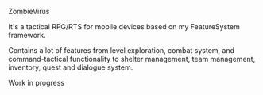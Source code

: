 ZombieVirus 

It's a tactical RPG/RTS for mobile devices based on my FeatureSystem framework.

Contains a lot of features from level exploration, combat system, and command-tactical functionality
to shelter management, team management, inventory, quest and dialogue system.

Work in progress
